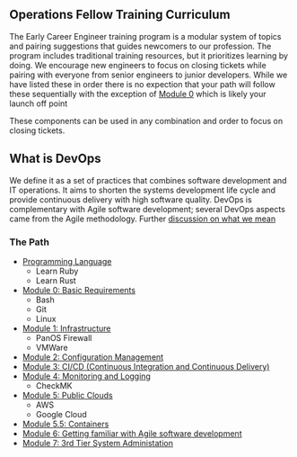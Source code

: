 ## Operations Fellow Training Curriculum

The Early Career Engineer training program is a modular system of topics and pairing suggestions that guides newcomers to our profession. The program includes traditional training resources, but it prioritizes learning by doing. We encourage new engineers to focus on closing tickets while pairing with everyone from senior engineers to junior developers. While we have listed these in order there is no expection that your path will follow these sequentially with the exception of [Module 0](module_0.md) which is likely your launch off point

These components can be used in any combination and order to focus on closing tickets.

## What is DevOps

We define it as a set of practices that combines software development and IT operations. It aims to shorten the systems development life cycle and provide continuous delivery with high software quality. DevOps is complementary with Agile software development; several DevOps aspects came from the Agile methodology. Further [discussion on what we mean](https://github.com/devops4lib/DevOpsSummit/blob/main/2024/spring_meeting/day_one/defining_devops.md)

### The Path

- [Programming Language](programming_languages.md)
  - Learn Ruby
  - Learn Rust
- [Module 0: Basic Requirements](step_0.md)
  - Bash
  - Git
  - Linux
- [Module 1: Infrastructure](step_1.md)
  - PanOS Firewall
  - VMWare
- [Module 2: Configuration Management](step_2.md)
- [Module 3: CI/CD (Continuous Integration and Continuous Delivery)](step_3.md)
- [Module 4: Monitoring and Logging](step_4.md)
  - CheckMK
- [Module 5: Public Clouds](step_5.md)
  - AWS
  - Google Cloud
- [Module 5.5: Containers](step_5_5.md)
- [Module 6: Getting familiar with Agile software development](step_6.md)
- [Module 7: 3rd Tier System Administation](module_7.md)
